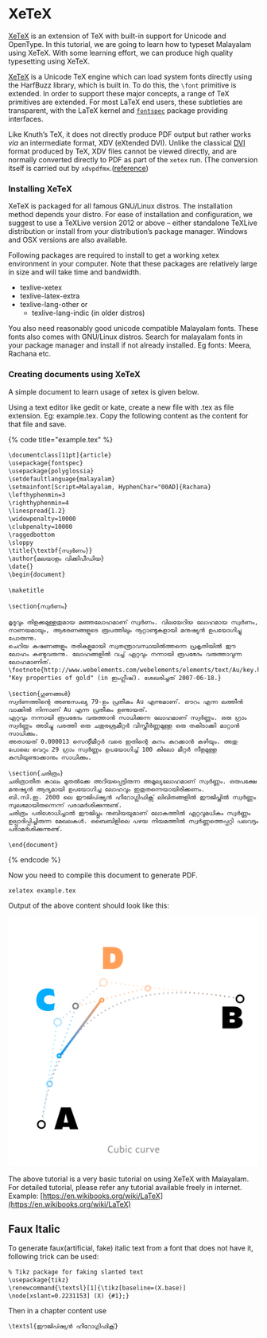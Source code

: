 # XeTeX

[XeTeX](http://scripts.sil.org/xetex) is an extension of TeX with built-in support for Unicode and OpenType. In this tutorial, we are going to learn how to typeset Malayalam using XeTeX. With some learning effort, we can produce high quality typesetting using XeTeX. 

[XeTeX](http://scripts.sil.org/xetex) is a Unicode TeX engine which can load system fonts directly using the HarfBuzz library, which is built in. To do this, the `\font` primitive is extended. In order to support these major concepts, a range of TeX primitives are extended. For most LaTeX end users, these subtleties are transparent, with the LaTeX kernel and [`fontspec`](https://ctan.org/pkg/fontspec) package providing interfaces.

Like Knuth’s TeX, it does not directly produce PDF output but rather works _via_ an intermediate format, XDV \(eXtended DVI\). Unlike the classical [DVI](https://www.texfaq.org/FAQ-dvi) format produced by TeX, XDV files cannot be viewed directly, and are normally converted directly to PDF as part of the `xetex` run. \(The conversion itself is carried out by `xdvpdfmx`.\([reference](https://www.texfaq.org/FAQ-xetex-luatex)\)

### Installing XeTeX <a id="installing-xetex"></a>

XeTeX is packaged for all famous GNU/Linux distros. The installation method depends your distro. For ease of installation and configuration, we suggest to use a TeXLive version 2012 or above – either standalone TeXLive distribution or install from your distribution’s package manager. Windows and OSX versions are also available.

Following packages are required to install to get a working xetex environment in your computer. Note that these packages are relatively large in size and will take time and bandwidth.

* texlive-xetex
* texlive-latex-extra
* texlive-lang-other or 
  * texlive-lang-indic \(in older distros\)

You also need reasonably good unicode compatible Malayalam fonts. These fonts also comes with GNU/Linux distros. Search for malayalam fonts in your package manager and install if not already installed. Eg fonts: Meera, Rachana etc.

### Creating documents using XeTeX <a id="creating-documents-using-xetex"></a>

A simple document to learn usage of xetex is given below.

Using a text editor like gedit or kate, create a new file with .tex as file extension. Eg: example.tex. Copy the following content as the content for that file and save.

{% code title="example.tex" %}
```text
\documentclass[11pt]{article}
\usepackage{fontspec}
\usepackage{polyglossia}
\setdefaultlanguage{malayalam}
\setmainfont[Script=Malayalam, HyphenChar="00AD]{Rachana}
\lefthyphenmin=3
\righthyphenmin=4
\linespread{1.2}
\widowpenalty=10000
\clubpenalty=10000
\raggedbottom
\sloppy
\title{\textbf{സ്വർണം}}
\author{മലയാളം വിക്കിപീഡിയ}
\date{}
\begin{document}

\maketitle

\section{സ്വർണം}

മൃദുവും തിളക്കമുള്ളതുമായ മഞ്ഞലോഹമാണ് സ്വർണം. വിലയേറിയ ലോഹമായ സ്വർണം, നാണയമായും, ആഭരണങ്ങളുടെ രൂപത്തിലും നൂറ്റാണ്ടുകളായി മനുഷ്യൻ ഉപയോഗിച്ചു പോരുന്നു. 
ചെറിയ കഷണങ്ങളും തരികളുമായി സ്വതന്ത്രാവസ്ഥയിൽത്തന്നെ പ്രകൃതിയിൽ ഈ ലോഹം കണ്ടുവരുന്നു. ലോഹങ്ങളിൽ വച്ച് ഏറ്റവും നന്നായി രൂപഭേദം വരുത്താവുന്ന ലോഹമാണിത്.
\footnote{http://www.webelements.com/webelements/elements/text/Au/key.html "Key properties of gold" (in ഇംഗ്ലീഷ്). ശേഖരിച്ചത് 2007-06-18.}

\section{ഗുണങ്ങൾ}
സ്വർണത്തിന്റെ അണുസംഖ്യ 79-ഉം പ്രതീകം Au എന്നുമാണ്. ഔറം എന്ന ലത്തീൻ വാക്കിൽ നിന്നാണ് Au എന്ന പ്രതീകം ഉണ്ടായത്.
ഏറ്റവും നന്നായി രൂപഭേദം വരുത്താൻ സാധിക്കുന്ന ലോഹമാണ് സ്വർണ്ണം. ഒരു ഗ്രാം സ്വർണ്ണം അടിച്ചു പരത്തി ഒരു ചതുരശ്രമീറ്റർ വിസ്തീർണ്ണമുള്ള ഒരു തകിടാക്കി മാറ്റാൻ സാധിക്കും. 
അതായത് 0.000013 സെന്റീമീറ്റർ വരെ ഇതിന്റെ കനം കുറക്കാൻ കഴിയും. അതു പോലെ വെറും 29 ഗ്രാം സ്വർണ്ണം ഉപയോഗിച്ച് 100 കിലോ മീറ്റർ നീളമുള്ള കമ്പിയുണ്ടാക്കാനും സാധിക്കും. 

\section{ചരിത്രം}
ചരിത്രാതീത കാലം മുതൽക്കേ അറിയപ്പെട്ടിരുന്ന അമൂല്യലോഹമാണ്‌ സ്വർണ്ണം. ഒരുപക്ഷേ മനുഷ്യൻ ആദ്യമായി ഉപയോഗിച്ച ലോഹവും ഇതുതന്നെയായിരിക്കണം.
ബി.സി.ഇ. 2600 ലെ ഈജിപ്ഷ്യൻ ഹീറോഗ്ലിഫിക്സ് ലിഖിതങ്ങളിൽ ഈജിപ്തിൽ സ്വർണ്ണം സുലഭമായിരുന്നെന്ന് പരാമർശിക്കുന്നുണ്ട്.
ചരിത്രം പരിശോധിച്ചാൽ ഈജിപ്തും നുബിയയുമാണ്‌ ലോകത്തിൽ ഏറ്റവുമധികം സ്വർണ്ണം ഉല്പ്പാദിപ്പിച്ചിരുന്ന മേഖലകൾ. ബൈബിളിലെ പഴയ നിയമത്തിൽ സ്വർണ്ണത്തെപ്പറ്റി പലവട്ടം പരാമർശിക്കുന്നുണ്ട്.

\end{document}
```
{% endcode %}

Now you need to compile this document to generate PDF.

```text
xelatex example.tex
```

Output of the above content should look like this:

![](../../.gitbook/assets/image%20%284%29.png)

The above tutorial is a very basic tutorial on using XeTeX with Malayalam. For detailed tutorial, please refer any tutorial available freely in internet. Example: [https://en.wikibooks.org/wiki/LaTeX](https://en.wikibooks.org/wiki/LaTeX)

## Faux Italic

To generate faux\(artificial, fake\) italic text from a font that does not have it, following trick can be used:

```text
% Tikz package for faking slanted text
\usepackage{tikz}
\renewcommand{\textsl}[1]{\tikz[baseline=(X.base)] \node[xslant=0.2231153] (X) {#1};}
```

Then in a chapter content use 

```text
\textsl{ഈജിപ്ഷ്യൻ ഹീറോഗ്ലിഫിക്സ്}  
```

